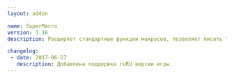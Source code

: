 ```yaml
---
layout: addon

name: SuperMacro
version: 3.16
description: Расширяет стандартные функции макросов, позволяет писать "супер" макросы, содержащие до 7000 букв.

changelog:
 - date: 2017-06-27
   description: Добавлена поддержка ruRU версии игры.
---
```

